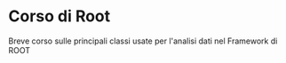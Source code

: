 # Corso di Root

Breve corso sulle principali classi usate per l'analisi dati nel Framework di ROOT
